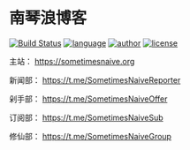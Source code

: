 # 南琴浪博客
[![Build Status](https://github.com/nanqinlang/SVG/blob/master/build%20passing.svg)](https://github.com/nanqinlang-mogic/ServerStatus)
[![language](https://github.com/nanqinlang/SVG/blob/master/language-JavaScript-blue.svg)](https://github.com/nanqinlang-mogic/ServerStatus)
[![author](https://github.com/nanqinlang/SVG/blob/master/author-nanqinlang-lightgrey.svg)](https://github.com/nanqinlang-mogic/ServerStatus)
[![license](https://github.com/nanqinlang/SVG/blob/master/license-GPLv3-orange.svg)](https://github.com/nanqinlang-mogic/ServerStatus)

主站： https://sometimesnaive.org

新闻部： https://t.me/SometimesNaiveReporter

剁手部： https://t.me/SometimesNaiveOffer

订阅部： https://t.me/SometimesNaiveSub

修仙部： https://t.me/SometimesNaiveGroup